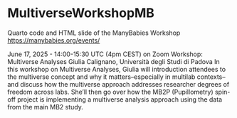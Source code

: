 # MultiverseWorkshopMB
Quarto code and HTML slide of the ManyBabies Workshop https://manybabies.org/events/

June 17, 2025 - 14:00-15:30 UTC (4pm CEST) on Zoom
Workshop: Multiverse Analyses
Giulia Calignano, Università degli Studi di Padova
In this workshop on Multiverse Analyses, Giulia will introduction attendees to the multiverse concept and why it matters–especially in multilab contexts–and discuss how the multiverse approach addresses researcher degrees of freedom across labs. She’ll then go over how the MB2P (Pupillometry) spin-off project is implementing a multiverse analysis approach using the data from the main MB2 study.

